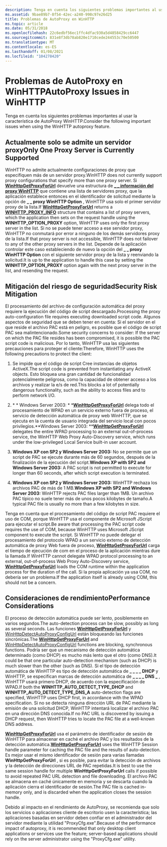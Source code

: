 ```yaml
---
description: Tenga en cuenta los siguientes problemas importantes al usar la característica de AutoProxy WinHTTP.
ms.assetid: 9bae89b7-8f54-42ec-a240-998c97e26d25
title: Problemas de AutoProxy en WinHTTP
ms.topic: article
ms.date: 05/31/2018
ms.openlocfilehash: 22c6edbf56ec1ffc4dfac930a5d4858429cc6447
ms.sourcegitcommit: 831e8f3db78ab820e1710cede244553c70e50500
ms.translationtype: MT
ms.contentlocale: es-ES
ms.lasthandoff: 01/08/2021
ms.locfileid: "104278420"
---
```

# <a name="autoproxy-issues-in-winhttp"></a><span data-ttu-id="ff523-103">Problemas de AutoProxy en WinHTTP</span><span class="sxs-lookup"><span data-stu-id="ff523-103">AutoProxy Issues in WinHTTP</span></span>

<span data-ttu-id="ff523-104">Tenga en cuenta los siguientes problemas importantes al usar la característica de AutoProxy WinHTTP.</span><span class="sxs-lookup"><span data-stu-id="ff523-104">Consider the following important issues when using the WinHTTP autoproxy feature.</span></span>

## <a name="only-one-proxy-server-is-currently-supported"></a><span data-ttu-id="ff523-105">Actualmente solo se admite un servidor proxy</span><span class="sxs-lookup"><span data-stu-id="ff523-105">Only One Proxy Server is Currently Supported</span></span>

<span data-ttu-id="ff523-106">WinHTTP no admite actualmente configuraciones de proxy que especifiquen más de un servidor proxy.</span><span class="sxs-lookup"><span data-stu-id="ff523-106">WinHTTP does not currently support proxy configurations that specify more than one proxy server.</span></span> <span data-ttu-id="ff523-107">Si [**WinHttpGetProxyForUrl**](/windows/desktop/api/Winhttp/nf-winhttp-winhttpgetproxyforurl) devuelve una estructura de [**\_ \_ información del proxy WinHTTP**](/windows/win32/api/winhttp/ns-winhttp-winhttp_proxy_info) que contiene una lista de servidores proxy, que la aplicación establece entonces en el identificador de solicitud mediante la opción de **\_ \_ proxy WinHTTP Option** , WinHTTP usa solo el primer servidor proxy de la lista.</span><span class="sxs-lookup"><span data-stu-id="ff523-107">If [**WinHttpGetProxyForUrl**](/windows/desktop/api/Winhttp/nf-winhttp-winhttpgetproxyforurl) returns a [**WINHTTP\_PROXY\_INFO**](/windows/win32/api/winhttp/ns-winhttp-winhttp_proxy_info) structure that contains a list of proxy servers, which the application then sets on the request handle using the **WINHTTP\_OPTION\_PROXY** option, WinHTTP uses only the first proxy server in the list.</span></span> <span data-ttu-id="ff523-108">Si no se puede tener acceso a ese servidor proxy, WinHTTP no conmutará por error a ninguno de los demás servidores proxy de la lista.</span><span class="sxs-lookup"><span data-stu-id="ff523-108">If that proxy server is not accessible, WinHTTP does not failover to any of the other proxy servers in the list.</span></span> <span data-ttu-id="ff523-109">Depende de la aplicación controlar este caso estableciendo de nuevo la opción del **\_ \_ proxy WinHTTP Option** con el siguiente servidor proxy de la lista y reenviando la solicitud.</span><span class="sxs-lookup"><span data-stu-id="ff523-109">It is up to the application to handle this case by setting the **WINHTTP\_OPTION\_PROXY** option again with the next proxy server in the list, and resending the request.</span></span>

## <a name="security-risk-mitigation"></a><span data-ttu-id="ff523-110">Mitigación del riesgo de seguridad</span><span class="sxs-lookup"><span data-stu-id="ff523-110">Security Risk Mitigation</span></span>

<span data-ttu-id="ff523-111">El procesamiento del archivo de configuración automática del proxy requiere la ejecución del código de script descargado.</span><span class="sxs-lookup"><span data-stu-id="ff523-111">Processing the proxy auto-configuration file requires executing downloaded script code.</span></span> <span data-ttu-id="ff523-112">Algunos aspectos de seguridad que se deben tener en cuenta: Si el servidor en el que reside el archivo PAC está en peligro, es posible que el código de script PAC sea malintencionado.</span><span class="sxs-lookup"><span data-stu-id="ff523-112">Some security concerns to consider: If the server on which the PAC file resides has been compromised, it is possible the PAC script code is malicious.</span></span> <span data-ttu-id="ff523-113">Por lo tanto, WinHTTP usa las siguientes precauciones para proteger el cliente:</span><span class="sxs-lookup"><span data-stu-id="ff523-113">Therefore, WinHTTP uses the following precautions to protect the client:</span></span>

1.  <span data-ttu-id="ff523-114">Se impide que el código de script Cree instancias de objetos ActiveX.</span><span class="sxs-lookup"><span data-stu-id="ff523-114">The script code is prevented from instantiating any ActiveX objects.</span></span> <span data-ttu-id="ff523-115">Esto bloquea una gran cantidad de funcionalidad potencialmente peligrosa, como la capacidad de obtener acceso a los archivos y realizar la e/s de red.</span><span class="sxs-lookup"><span data-stu-id="ff523-115">This blocks a lot of potentially dangerous functionality, such as the ability to access files and to perform network I/O.</span></span>
2.  <span data-ttu-id="ff523-116">\* \* Windows Server 2003: \* \*[**WinHttpGetProxyForUrl**](/windows/desktop/api/Winhttp/nf-winhttp-winhttpgetproxyforurl) delega todo el procesamiento de WPAD en un servicio externo fuera de proceso, el servicio de detección automática de proxy web WinHTTP, que se ejecuta en la cuenta de usuario integrada del servicio local con pocos privilegios.</span><span class="sxs-lookup"><span data-stu-id="ff523-116">\*\*Windows Server 2003:  \*\*[**WinHttpGetProxyForUrl**](/windows/desktop/api/Winhttp/nf-winhttp-winhttpgetproxyforurl) delegates the entire WPAD processing to an external out-of-process service, the WinHTTP Web Proxy Auto-Discovery service, which runs under the low-privileged Local Service built-in user account.</span></span>

3.  <span data-ttu-id="ff523-117">**Windows XP con SP2 y Windows Server 2003:** No se permite que un script de PAC se ejecute durante más de 60 segundos, después de la finalización de la ejecución del script.</span><span class="sxs-lookup"><span data-stu-id="ff523-117">**Windows XP with SP2 and Windows Server 2003:** A PAC script is not permitted to execute for longer than 60 seconds, after which script execution is terminated.</span></span>

4.  <span data-ttu-id="ff523-118">**Windows XP con SP2 y Windows Server 2003:** WinHTTP rechaza los archivos PAC de más de 1 MB.</span><span class="sxs-lookup"><span data-stu-id="ff523-118">**Windows XP with SP2 and Windows Server 2003:** WinHTTP rejects PAC files larger than 1MB.</span></span> <span data-ttu-id="ff523-119">Un archivo PAC típico no suele tener más de unos pocos kilobytes de tamaño.</span><span class="sxs-lookup"><span data-stu-id="ff523-119">A typical PAC file is usually no more than a few kilobytes in size.</span></span>

<span data-ttu-id="ff523-120">Tenga en cuenta que el procesamiento del código de script PAC requiere el uso de COM, porque WinHTTP usa el componente de Microsoft JScript para ejecutar el script.</span><span class="sxs-lookup"><span data-stu-id="ff523-120">Be aware that processing the PAC script code requires the use of COM, because WinHTTP uses Microsoft JScript component to execute the script.</span></span> <span data-ttu-id="ff523-121">Si WinHTTP no puede delegar el procesamiento del protocolo WPAD a un servicio externo de detección automática de proxy Web fuera de proceso, [**WinHttpGetProxyForUrl**](/windows/desktop/api/Winhttp/nf-winhttp-winhttpgetproxyforurl) carga el tiempo de ejecución de com en el proceso de la aplicación mientras dure la llamada.</span><span class="sxs-lookup"><span data-stu-id="ff523-121">If WinHTTP cannot delegate WPAD protocol processing to an external, out-of-process Web Proxy Auto-Discovery service, [**WinHttpGetProxyForUrl**](/windows/desktop/api/Winhttp/nf-winhttp-winhttpgetproxyforurl) loads the COM runtime within the application process for the duration of the call.</span></span> <span data-ttu-id="ff523-122">Si la propia aplicación ya usa COM, no debería ser un problema.</span><span class="sxs-lookup"><span data-stu-id="ff523-122">If the application itself is already using COM, this should not be a concern.</span></span>

## <a name="performance-considerations"></a><span data-ttu-id="ff523-123">Consideraciones de rendimiento</span><span class="sxs-lookup"><span data-stu-id="ff523-123">Performance Considerations</span></span>

<span data-ttu-id="ff523-124">El proceso de detección automática puede ser lento, posiblemente en varios segundos.</span><span class="sxs-lookup"><span data-stu-id="ff523-124">The auto-detection process can be slow, possibly as long as several seconds.</span></span> <span data-ttu-id="ff523-125">Las funciones [**WinHttpGetProxyForUrl**](/windows/desktop/api/Winhttp/nf-winhttp-winhttpgetproxyforurl) y [WinHttpDetectAutoProxyConfigUrl](/windows/desktop/api/Winhttp/nf-winhttp-winhttpdetectautoproxyconfigurl) están bloqueando las funciones sincrónicas.</span><span class="sxs-lookup"><span data-stu-id="ff523-125">The [**WinHttpGetProxyForUrl**](/windows/desktop/api/Winhttp/nf-winhttp-winhttpgetproxyforurl) and [WinHttpDetectAutoProxyConfigUrl](/windows/desktop/api/Winhttp/nf-winhttp-winhttpdetectautoproxyconfigurl) functions are blocking, synchronous functions.</span></span> <span data-ttu-id="ff523-126">Podría ser que un mecanismo de detección automática determinado (como DHCP) es mucho más lento que el otro (como DNS).</span><span class="sxs-lookup"><span data-stu-id="ff523-126">It could be that one particular auto-detection mechanism (such as DHCP) is much slower than the other (such as DNS).</span></span> <span data-ttu-id="ff523-127">Si el tipo de detección automática de WinHTTP es tipo de detección automática de **\_ \_ \_ \_ DHCP** y WinHTTP, se especifican marcas de detección automática de **\_ \_ \_ \_ DNS \_** , WinHTTP usará primero DHCP, de acuerdo con la especificación de WPAD.</span><span class="sxs-lookup"><span data-stu-id="ff523-127">If both the **WINHTTP\_AUTO\_DETECT\_TYPE\_DHCP** and **WINHTTP\_AUTO\_DETECT\_TYPE\_DNS\_A** auto-detection flags are specified, WinHTTP uses DHCP first, in accordance with the WPAD specification.</span></span> <span data-ttu-id="ff523-128">Si no se detecta ninguna dirección URL de PAC mediante la emisión de una solicitud DHCP, WinHTTP intentará localizar el archivo PAC en una dirección DNS conocida.</span><span class="sxs-lookup"><span data-stu-id="ff523-128">If no PAC URL is discovered by issuing a DHCP request, then WinHTTP tries to locate the PAC file at a well-known DNS address.</span></span>

<span data-ttu-id="ff523-129">[**WinHttpGetProxyForUrl**](/windows/desktop/api/Winhttp/nf-winhttp-winhttpgetproxyforurl) usa el parámetro de identificador de sesión de WinHTTP para almacenar en caché el archivo PAC y los resultados de la detección automática.</span><span class="sxs-lookup"><span data-stu-id="ff523-129">[**WinHttpGetProxyForUrl**](/windows/desktop/api/Winhttp/nf-winhttp-winhttpgetproxyforurl) uses the WinHTTP Session handle parameter for caching the PAC file and the results of auto-detection.</span></span> <span data-ttu-id="ff523-130">Es mejor usar el mismo identificador de sesión para varias llamadas **WinHttpGetProxyForUrl** , si es posible, para evitar la detección de archivos y la detección de direcciones URL de PAC repetidas.</span><span class="sxs-lookup"><span data-stu-id="ff523-130">It is best to use the same session handle for multiple **WinHttpGetProxyForUrl** calls if possible to avoid repeated PAC URL detection and file downloading.</span></span> <span data-ttu-id="ff523-131">El archivo PAC se almacena en caché únicamente en memoria y se descarta cuando la aplicación cierra el identificador de sesión.</span><span class="sxs-lookup"><span data-stu-id="ff523-131">The PAC file is cached in-memory only, and is discarded when the application closes the session handle.</span></span>

<span data-ttu-id="ff523-132">Debido al impacto en el rendimiento de AutoProxy, se recomienda que solo los servicios o aplicaciones cliente de escritorio usen la característica; las aplicaciones basadas en servidor deben confiar en el administrador del servidor mediante la utilidad "ProxyCfg.exe".</span><span class="sxs-lookup"><span data-stu-id="ff523-132">Because of the performance impact of autoproxy, it is recommended that only desktop client applications or services use the feature; server-based applications should rely on the server administrator using the "ProxyCfg.exe" utility.</span></span>

 

 



